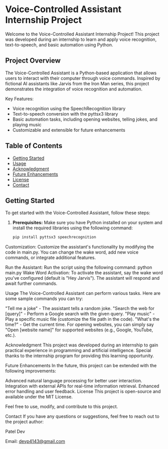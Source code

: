 # Voice-Controlled Assistant Internship Project

Welcome to the Voice-Controlled Assistant Internship Project! This project was developed during an internship to learn and apply voice recognition, text-to-speech, and basic automation using Python.

## Project Overview

The Voice-Controlled Assistant is a Python-based application that allows users to interact with their computer through voice commands. Inspired by fictional AI assistants like Jarvis from the Iron Man series, this project demonstrates the integration of voice recognition and automation.

Key Features:
- Voice recognition using the SpeechRecognition library
- Text-to-speech conversion with the pyttsx3 library
- Basic automation tasks, including opening websites, telling jokes, and playing music
- Customizable and extensible for future enhancements

## Table of Contents

- [Getting Started](#getting-started)
- [Usage](#usage)
- [Acknowledgment](#acknowledgment)
- [Future Enhancements](#future-enhancements)
- [License](#license)
- [Contact](#contact)

## Getting Started

To get started with the Voice-Controlled Assistant, follow these steps:

1. **Prerequisites:** Make sure you have Python installed on your system and install the required libraries using the following command:

   ```bash
   pip install pyttsx3 speechrecognition

Customization: Customize the assistant's functionality by modifying the code in main.py. You can change the wake word, add new voice commands, or integrate additional features.

Run the Assistant: Run the script using the following command:
python main.py
Wake Word Activation: To activate the assistant, say the wake word you've configured (default is "Hey Jarvis"). The assistant will respond and await further commands.

Usage
The Voice-Controlled Assistant can perform various tasks. Here are some sample commands you can try:

"Tell me a joke" - The assistant tells a random joke.
"Search the web for [query]" - Perform a Google search with the given query.
"Play music" - Play a specific music file (customize the file path in the code).
"What's the time?" - Get the current time.
For opening websites, you can simply say "Open [website name]" for supported websites (e.g., Google, YouTube, etc.).

Acknowledgment
This project was developed during an internship to gain practical experience in programming and artificial intelligence. Special thanks to the internship program for providing this learning opportunity.

Future Enhancements
In the future, this project can be extended with the following improvements:

Advanced natural language processing for better user interaction.
Integration with external APIs for real-time information retrieval.
Enhanced error handling and user feedback.
License
This project is open-source and available under the MIT License.

Feel free to use, modify, and contribute to this project.

Contact
If you have any questions or suggestions, feel free to reach out to the project author:

Patel Dev

Email: devp4143@gmail.com



